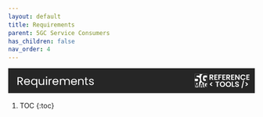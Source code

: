 ```yaml
---
layout: default
title: Requirements
parent: 5GC Service Consumers
has_children: false
nav_order: 4
---
```

<img src="../../assets/images/Banner_Requirements.png" /> 

1. TOC
{:toc}
